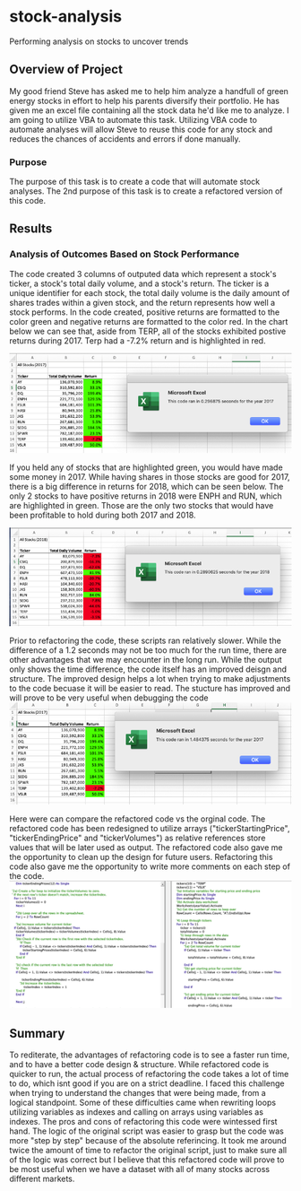 # stock-analysis
Performing analysis on stocks to uncover trends

## Overview of Project
My good friend Steve has asked me to help him analyze a handfull of green energy stocks in effort to help his parents diversify their portfolio. He has given me an excel file containing all the stock data he'd like me to analyze. I am going to utilize VBA to automate this task. Utilizing VBA code to automate analyses will allow Steve to reuse this code for any stock and reduces the chances of accidents and errors if done manually.

### Purpose
The purpose of this task is to create a code that will automate stock analyses. The 2nd purpose of this task is to create a refactored version of this code.
## Results

### Analysis of Outcomes Based on Stock Performance
The code created 3 columns of outputed data which represent a stock's ticker, a stock's total daily volume, and a stock's return. The ticker is a unique identifier for each stock, the total daily volume is the daily amount of shares trades within a given stock, and the return represents how well a stock performs. In the code created, positive returns are formatted to the color green and negative returns are formatted to the color red. In the chart below we can see that, aside from TERP, all of the stocks exhibited postive returns during 2017. Terp had a -7.2% return and is highlighted in red.

![test](Resources/VBA_Challenge_2017.png)

If you held any of stocks that are highlighted green, you would have made some money in 2017. While having shares in those stocks are good for 2017, there is a big difference in returns for 2018, which can be seen below. The only 2 stocks to have positive returns in 2018 were ENPH and RUN, which are highlighted in green. Those are the only two stocks that would have been profitable to hold during both 2017 and 2018.

![test](Resources/VBA_Challenge_2018.png)

Prior to refactoring the code, these scripts ran relatively slower. While the difference of a 1.2 seconds may not be too much for the run time, there are other advantages that we may encounter in the long run. While the output only shows the time difference, the code itself has an improved deisgn and structure. The improved design helps a lot when trying to make adjustments to the code becuase it will be easier to read. The stucture has improved and will prove to be very useful when debugging the code
![test](Resources/VBA_Challenge_2017_Original_Script_time.png)

Here were can compare the refactored code vs the orginal code. The refactored code has been redesigned to utilize arrays ("tickerStartingPrice", "tickerEndingPrice" and "tickerVolumes") as relative references store values that will be later used as output. The refactored code also gave me the opportunity to clean up the design for future users. Refactoring this code also gave me the opportunity to write more comments on each step of the code.
![test](Resources/Code_Comparison.png)

## Summary

To rediterate, the advantages of refactoring code is to see a faster run time, and to have a better code design & structure. While refactored code is quicker to run, the actual process of refactoring the code takes a lot of time to do, which isnt good if you are on a strict deadline. I faced this challenge when trying to understand the changes that were being made, from a logical standpoint. Some of these difficulties came when rewriting loops utilizing variables as indexes and calling on arrays using variables as indexes. The pros and cons of refactoring this code were wintessed first hand. The logic of the original script was easier to grasp but the code was more "step by step" because of the absolute referincing. It took me around twice the amount of time to refactor the original script, just to make sure all of the logic was correct but I believe that this refactored code will prove to be most useful when we have a dataset with all of many stocks across different markets.
